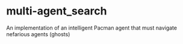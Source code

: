 # multi-agent_search
An implementation of an intelligent Pacman agent that must navigate nefarious agents (ghosts)

